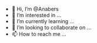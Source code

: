 - 👋 Hi, I’m @Anabers
- 👀 I’m interested in ...
- 🌱 I’m currently learning ...
- 💞️ I’m looking to collaborate on ...
- 📫 How to reach me ...

<!---
Anabers/Anabers is a ✨ special ✨ repository because its `README.md` (this file) appears on your GitHub profile.
You can click the Preview link to take a look at your changes.
--->
